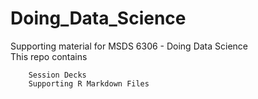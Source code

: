 # Doing_Data_Science
Supporting material for MSDS 6306 - Doing Data Science  
    This repo contains  
    
        Session Decks  
        Supporting R Markdown Files  

